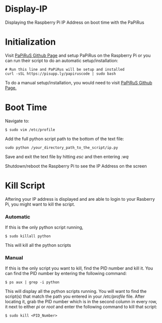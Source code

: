 # Display-IP
Displaying the Raspberry Pi IP Address on boot time with the PaPiRus

# Initialization
Visit [PaPiRuS Github Page](https://github.com/PiSupply/PaPiRus) and setup PaPiRus on the Raspberry Pi or you can run their  script to do an automatic setup/installation:
```
# Run this line and PaPiRus will be setup and installed
curl -sSL https://pisupp.ly/papiruscode | sudo bash
```
To do a manual setup/installation, you would need to visit [PaPiRuS Github Page.](https://github.com/PiSupply/PaPiRus)
# Boot Time
Navigate to:
```
$ sudo vim /etc/profile
```
Add the full python script path to the bottom of the text file:
```
sudo python /your_directory_path_to_the_script/ip.py
```
Save and exit the text file by hitting _esc_ and then entering _:wq_

Shutdown/reboot the Raspberry Pi to see the IP Address on the screen

# Kill Script
Aftering your IP address is displayed and are able to login to your Rasberry Pi, you might want to kill the script. 
### Automatic
If this is the only python script running,
```
$ sudo killall python
```
This will kill all the python scripts
### Manual
If this is the only script you want to kill, find the PID number and kill it. You can find the PID number by entering the following command:
```
$ ps aux | grep -i python
```
This will display all the python scripts running. You will want to find the script(s) that match the path you entered in your _/etc/profile_ file. After locating it, grab the PID number which is in the second column in every row, it next to either _pi_ or _root_ and enter the following command to kill that script:
```
$ sudo kill <PID_Number>
```
